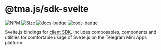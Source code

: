 # @tma.js/sdk-svelte

[code-badge]: https://img.shields.io/badge/source-black?logo=github

[docs-badge]: https://img.shields.io/badge/documentation-blue?logo=gitbook&logoColor=white

[code-link]: https://github.com/Telegram-Mini-Apps/tma.js/tree/master/tma.js/sdk-svelte

[docs-link]: https://docs.telegram-mini-apps.com/packages/tma-js-sdk-svelte/

[npm-link]: https://npmjs.com/package/@tma.js/sdk-svelte

[npm-badge]: https://img.shields.io/npm/v/@tma.js/sdk-svelte?logo=npm

[size-badge]: https://img.shields.io/bundlephobia/minzip/@tma.js/sdk-svelte

[![NPM][npm-badge]][npm-link]
![Size][size-badge]
[![docs-badge]][docs-link]
[![code-badge]][code-link]

Svelte.js bindings
for [client SDK](https://docs.telegram-mini-apps.com/packages/tma-js-sdk). Includes
composables, components and utilities
for comfortable usage of Svelte.js on the Telegram Mini Apps platform.
